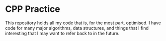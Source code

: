 # CPP Practice

This repository holds all my code that is, for the most part, optimised. 
I have code for many major algorithms, data structures, and things that I find interesting that I may want to refer back to in the future. 
